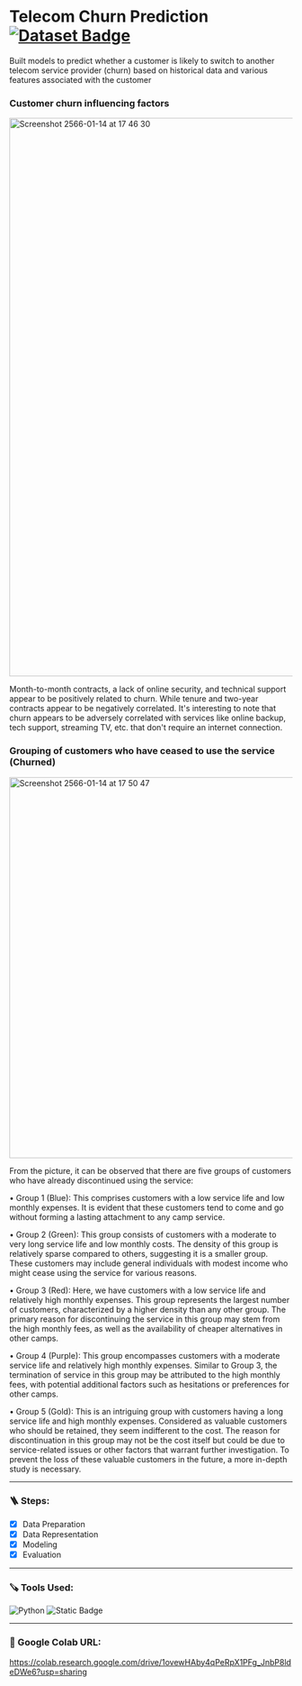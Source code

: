 # Telecom Churn Prediction <a href="https://www.kaggle.com/code/bandiatindra/telecom-churn-prediction/data"><img src="https://img.shields.io/badge/click-for%20dataset-blue" alt="Dataset Badge"></a>

Built models to predict whether a customer is likely to switch to another telecom service provider (churn) based on historical data and various features associated with the customer

### Customer churn influencing factors

<img width="991" alt="Screenshot 2566-01-14 at 17 46 30" src="https://user-images.githubusercontent.com/99606444/212468254-62f31897-b2ee-4564-9b79-e2cec9c0ca54.png">

Month-to-month contracts, a lack of online security, and technical support appear to be positively related to churn. While tenure and two-year contracts appear to be negatively correlated.
It's interesting to note that churn appears to be adversely correlated with services like online backup, tech support, streaming TV, etc. that don't require an internet connection. 

### Grouping of customers who have ceased to use the service (Churned)

<img width="676" alt="Screenshot 2566-01-14 at 17 50 47" src="https://user-images.githubusercontent.com/99606444/212468410-6df8f794-5ed0-40ed-8eec-b3e2dc989237.png">

From the picture, it can be observed that there are five groups of customers who have already discontinued using the service:

• Group 1 (Blue): This comprises customers with a low service life and low monthly expenses. It is evident that these customers tend to come and go without forming a lasting attachment to any camp service.

• Group 2 (Green): This group consists of customers with a moderate to very long service life and low monthly costs. The density of this group is relatively sparse compared to others, suggesting it is a smaller group. These customers may include general individuals with modest income who might cease using the service for various reasons.

• Group 3 (Red): Here, we have customers with a low service life and relatively high monthly expenses. This group represents the largest number of customers, characterized by a higher density than any other group. The primary reason for discontinuing the service in this group may stem from the high monthly fees, as well as the availability of cheaper alternatives in other camps.

• Group 4 (Purple): This group encompasses customers with a moderate service life and relatively high monthly expenses. Similar to Group 3, the termination of service in this group may be attributed to the high monthly fees, with potential additional factors such as hesitations or preferences for other camps.

• Group 5 (Gold): This is an intriguing group with customers having a long service life and high monthly expenses. Considered as valuable customers who should be retained, they seem indifferent to the cost. The reason for discontinuation in this group may not be the cost itself but could be due to service-related issues or other factors that warrant further investigation. To prevent the loss of these valuable customers in the future, a more in-depth study is necessary.

---

### 🪜 Steps:
- [x] Data Preparation
- [x] Data Representation
- [x] Modeling
- [x] Evaluation

---

### 🪚 Tools Used:
![Python](https://img.shields.io/badge/python-%2320232a.svg?style=for-the-badge&logo=python&logoColor=%2361DAFB)
![Static Badge](https://img.shields.io/badge/google%20colab-%252320232a.svg?style=for-the-badge&logo=googlecolab&logoColor=%23FFA500&color=%23fbec7d)
  
---

### 🔗 Google Colab URL: 
<a href = "https://colab.research.google.com/drive/1ovewHAby4qPeRpX1PFg_JnbP8ldeDWe6?usp=sharing">https://colab.research.google.com/drive/1ovewHAby4qPeRpX1PFg_JnbP8ldeDWe6?usp=sharing</a>
